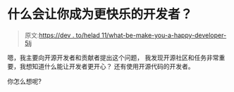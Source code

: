# 什么会让你成为更快乐的开发者？

> 原文:[https://dev . to/helad 11/what-be-make-you-a-happy-developer-5lj](https://dev.to/helad11/what-would-make-you-a-happier-developer-5lj)

嗯，我主要向开源开发者和贡献者提出这个问题，
我发现开源社区和任务非常重要，我想知道什么能让开发者更开心？
还有使用开源代码的开发者。

你怎么想呢?